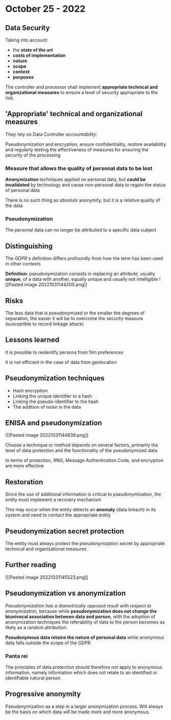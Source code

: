 # October 25 - 2022

## Data Security

Taking into account:
- the **state of the art**
- **costs of implementation**
- **nature**
- **scope**
- **context**
- **purposes**

The controller and processor shall implement **appropriate technical and organizational measures** to ensure a level of security appropriate to the risk.

## 'Appropriate' technical and organizational measures

They rely on Data Controller *accountability*:

Pseudonymization and encryption, ensure confidentiality, restore availability and regularly testing the effectiveness of measures for ensuring the security of the processing

### Measure that allows the quality of personal data to be lost

**Anonymization** techniques applied on personal data, but **could be invalidated** by technology and cause non-personal data to regain the status of personal data

There is no such thing as *absolute* anonymity, but it is a relative quality of the data

### Pseudonymization

The personal data can no longer be attributed to a specific data subject

## Distinguishing

The GDPR's definition differs profoundly from how the term has been used in other contexts

**Definition**: pseudonymization consists in replacing an attribute, usually **unique**, of a data with another, equally unique and usually not intelligible
![[Pasted image 20221031144200.png]]


## Risks

The less data that is pseudonymized or the smaller the degrees of separation, the easier it will be to overcome the security measure (susceptible to record linkage attack)

## Lessons learned

It is possible to reidentify persons from film preferences

It is not efficient in the case of data from geolocation

## Pseudonymization techniques

- Hash encryption
- Linking the unique identifier to a hash
- Linking the pseudo-identifier to the hash
- The addition of *noise* in the data

## ENISA and pseudonymization

![[Pasted image 20221031144839.png]]

Choose a technique or method depends on several factors, primarily the level of data protection and the functionality of the pseudonymized data

In terms of protection, RNG, Message Authentication Code, and encryption are more effective

## Restoration

Since the use of additional information is critical to pseudonymization, the entity must implement a recovery mechanism

This may occur when the entity detects an **anomaly** (data breach) in its system and need to contact the appropriate entity

## Pseudonymization secret protection

The entity must always protect the pseudonymization secret by appropriate technical and organizational measures

## Further reading
![[Pasted image 20221031145523.png]]

## Pseudonymization vs anonymization

*Pseudonymization has a diametrically opposed result with respect to anonymization*, because while **pseudonymization does not change the biunivocal association between data and person**, with the adoption of anonymization techniques the referability of data to the person becomes as likely as a random attribution.

**Pseudonymous data retains the nature of personal data** while anonymous data falls outside the scope of the GDPR

### Panta rei

The principles of data protection should therefore not apply to anonymous information, namely information which does not relate to an identified or identifiable natural person

## Progressive anonymity

Pseudonymization aa a step in a larger anonymization process. Will always be the basis on which data will be made more and more anonymous.